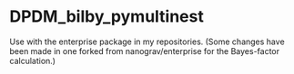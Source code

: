 # DPDM_bilby_pymultinest
Use with the enterprise package in my repositories.
(Some changes have been made in one forked from nanograv/enterprise for the Bayes-factor calculation.)
